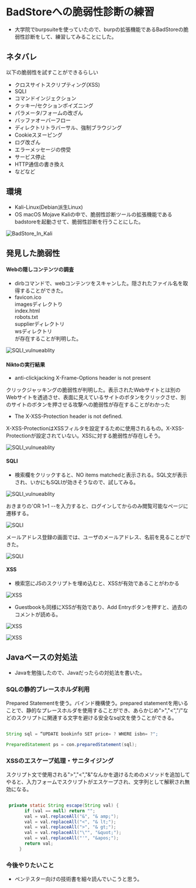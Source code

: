 # BadStoreへの脆弱性診断の練習
- 大学院でburpsuiteを使っていたので、burpの拡張機能であるBadStoreの脆弱性診断をして、練習してみることにした。

## ネタバレ
以下の脆弱性を試すことができるらしい

- クロスサイトスクリプティング(XSS)
- SQLI
- コマンドインジェクション
- クッキー/セクションポイズニング
- パラメータ/フォームの改ざん
- バッファオーバーフロー
- ディレクトリトラバーサル、強制ブラウジング
- Cookieスヌーピング
- ログ改ざん
- エラーメッセージの傍受
- サービス停止
- HTTP通信の書き換え
- などなど 

## 環境
- Kali-Linux(Debian派生Linux)
- OS macOS Mojave
Kaliの中で、脆弱性診断ツールの拡張機能であるbadstoreを起動させて、脆弱性診断を行うことにした。
<p><img src="スクリーンショット 2022-05-07 16.38.58.png" alt="BadStore_In_Kali" /></p> 

## 発見した脆弱性

#### Webの隠しコンテンツの調査

- dirbコマンドで、webコンテンツをスキャンした。隠されたファイル名を取得することができた。
- favicon.ico <br>
imagesディレクトり <br>
index.html <br>
robots.txt <br>
supplierディレクトリ<br>
wsディレクトリ <br>
が存在することが判明した。

<p><img src="スクリーンショット 2022-05-05 19.05.55.png" alt="SQLI_vulnueablity" /></p> 

#### Niktoの実行結果
- anti-clickjacking X-Frame-Options header is not present <br>

クリックジャッキングの脆弱性が判明した。表示されたWebサイトとは別のWebサイトを透過させ、表面に見えているサイトのボタンをクリックさせ、別のサイトのボタンを押させる攻撃への脆弱性が存在することがわかった

- The X-XSS-Protection header is not defined. <br>

X-XSS-ProtectionはXSSフィルタを設定するために使用されるもの。X-XSS-Protectionが設定されていない。XSSに対する脆弱性が存在しそう。

<p><img src="スクリーンショット 2022-05-05 19.06.43.png" alt="SQLI_vulnueablity" /></p> 

#### SQLI
- 検索欄をクリックすると、NO items matchedと表示される。SQL文が表示され、いかにもSQLIが効きそうなので、試してみる。
<p><img src="スクリーンショット 2022-05-05 18.05.07.png" alt="SQLI_vulnueablity" /></p> 
おきまりの'OR 1=1 --を入力すると、ログインしてからのみ閲覧可能なページに遷移する。
<p><img src="スクリーンショット 2022-05-05 18.23.45.png" alt="SQLI" /></p> 

メールアドレス登録の画面では、ユーザのメールアドレス、名前を見ることができた。
<p><img src="スクリーンショット 2022-05-05 18.31.57.png" alt="SQLI" /></p> 

#### XSS

- 検索窓にJSのスクリプトを埋め込むと、XSSが有効であることがわかる
<p><img src="スクリーンショット 2022-05-07 16.34.01.png" alt="XSS" /></p> 

- Guestbookも同様にXSSが有効であり、Add Entryボタンを押すと、過去のコメントが読める。
<p><img src="スクリーンショット 2022-07-02 9.45.01.png" alt="XSS" /></p>
<p><img src="スクリーンショット 2022-07-02 9.46.08.png" alt="XSS" /></p>

## Javaベースの対処法

- Javaを勉強したので、Javaだったらの対処法を書いた。

### SQLの静的プレースホルダ利用

Prepared Statementを使う。バインド機構使う。prepared statementを用いることで、静的なプレースホルダを使用することができ、あらかじめ">","<","/"などのスクリプトに関連する文字を避ける安全なsql文を使うことができる。

```java

String sql = “UPDATE bookinfo SET price= ? WHERE isbn= ?";

PreparedStatement ps = con.preparedStatement(sql);

```

### XSSのエスケープ処理・サニタイジング

スクリプト文で使用される">","<","&"なんかを退けるためのメソッドを追加してやると、入力フォームでスクリプトがエスケープされ、文字列として解釈され無効になる。

```java

 private static String escape(String val) {
       if (val == null) return "";
       val = val.replaceAll("&", "& amp;");
       val = val.replaceAll("<", "& lt;");
       val = val.replaceAll(">", "& gt;");
       val = val.replaceAll("\"", "&quot;");
       val = val.replaceAll("'", "&apos;");
       return val;
     }

```

### 今後やりたいこと

- ペンテスター向けの技術書を細々読んでいこうと思う。
